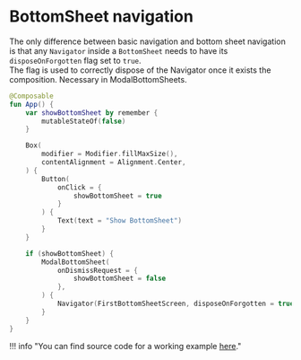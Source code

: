 # BottomSheet navigation

The only difference between basic navigation and bottom sheet navigation is that any `Navigator` inside a `BottomSheet` needs to have its `disposeOnForgotten` flag set to `true`.
<br>The flag is used to correctly dispose of the Navigator once it exists the composition. Necessary in ModalBottomSheets.

```kotlin
@Composable
fun App() {
    var showBottomSheet by remember {
        mutableStateOf(false)
    }

    Box(
        modifier = Modifier.fillMaxSize(),
        contentAlignment = Alignment.Center,
    ) {
        Button(
            onClick = {
                showBottomSheet = true
            }
        ) {
            Text(text = "Show BottomSheet")
        }
    }

    if (showBottomSheet) {
        ModalBottomSheet(
            onDismissRequest = {
                showBottomSheet = false
            },
        ) {
            Navigator(FirstBottomSheetScreen, disposeOnForgotten = true)
        }
    }
}
```

!!! info "You can find source code for a working example [here](https://github.com/hristogochev/vortex/blob/main/samples/multiplatform/src/commonMain/kotlin/io/github/hristogochev/vortex/sample/multiplatform/navigation/bottomSheet/BottomSheetNavigation.kt)."


